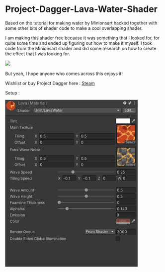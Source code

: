 # Project-Dagger-Lava-Water-Shader
Based on the tutorial for making water by Minionsart hacked together with some other bits of shader code to make a cool overlapping shader.

I am making this shader free because it was something that I looked for, for quite some time and ended up figuring out how to make it myself. I took code from the Minionsart shader and did some research on how to create the effect that I was looking for.

![](https://github.com/DaggerDev/Project-Dagger-Lava-Water-Shader/blob/main/Lava.gif)

But yeah, I hope anyone who comes across this enjoys it!

Wishlist or buy Project Dagger here : [Steam](https://store.steampowered.com/app/1258800/Project_Dagger)

Setup :

![](https://github.com/DaggerDev/Project-Dagger-Lava-Water-Shader/blob/main/Inspector-Setup.PNG)
